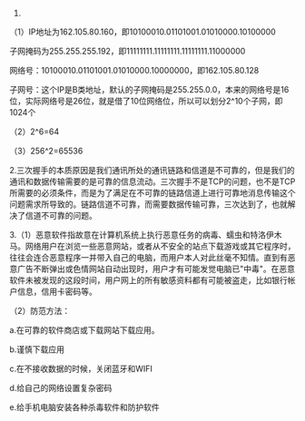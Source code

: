 1.
（1）IP地址为162.105.80.160，即10100010.01101001.01010000.10100000

子网掩码为255.255.255.192，即11111111.11111111.11111111.11000000

网络号：10100010.01101001.01010000.10000000，即162.105.80.128

子网号：这个IP是B类地址，默认的子网掩码是255.255.0.0，本来的网络号是16位，实际网络号是26位，就是借了10位网络位，所以可以划分2^10个子网，即1024个

（2）2^6=64

（3）256^2=65536

2.三次握手的本质原因是我们通讯所处的通讯链路和信道是不可靠的，但是我们的通讯和数据传输需要的是可靠的信息流动。三次握手不是TCP的问题，也不是TCP所需要的必须条件，而是为了满足在不可靠的链路信道上进行可靠地消息传输这个问题需求所导致的。链路信道不可靠，而需要数据传输可靠，三次达到了，也就解决了信道不可靠的问题。

3.（1）恶意软件指故意在计算机系统上执行恶意任务的病毒、蠕虫和特洛伊木马。网络用户在浏览一些恶意网站，或者从不安全的站点下载游戏或其它程序时，往往会连合恶意程序一并带入自己的电脑，而用户本人对此丝毫不知情。直到有恶意广告不断弹出或色情网站自动出现时，用户才有可能发觉电脑已"中毒"。在恶意软件未被发现的这段时间，用户网上的所有敏感资料都有可能被盗走，比如银行帐户信息，信用卡密码等。

（2）防范方法：

a.在可靠的软件商店或下载网站下载应用。

b.谨慎下载应用

c.在不接收数据的时候，关闭蓝牙和WIFI

d.给自己的网络设置复杂密码

e.给手机电脑安装各种杀毒软件和防护软件

